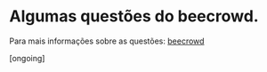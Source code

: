 # Algumas questões do beecrowd.

Para mais informações sobre as questões: [beecrowd](https://www.beecrowd.com.br/judge/pt)

[ongoing]

